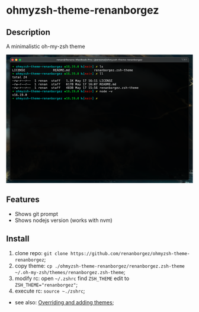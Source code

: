 # ohmyzsh-theme-renanborgez

## Description

A minimalistic oh-my-zsh theme

![RenanBorgez Terminal Theme](./assets/screenshot.png)

## Features

- Shows git prompt
- Shows nodejs version (works with nvm)

## Install

1. clone repo: ```git clone https://github.com/renanborgez/ohmyzsh-theme-renanborgez```;
2. copy theme: ```cp ./ohmyzsh-theme-renanborgez/renanborgez.zsh-theme ~/.oh-my-zsh/themes/renanborgez.zsh-theme```;
3. modify rc: open ```~/.zshrc``` find ```ZSH_THEME``` edit to ```ZSH_THEME="renanborgez"```;
4. execute rc: ```source ~./zshrc```;

* see also: [Overriding and adding themes](https://github.com/ohmyzsh/ohmyzsh/wiki/Customization#overriding-and-adding-themes);
